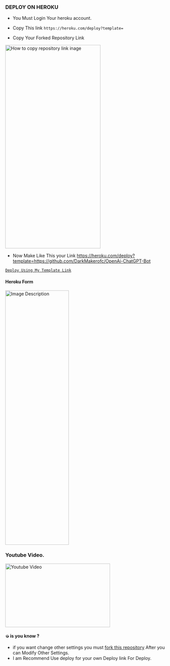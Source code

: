 ### DEPLOY ON HEROKU  

* You Must Login Your heroku account.
  
* Copy This link `https://heroku.com/deploy?template=`
* Copy Your Forked Repository Link


<img src="https://telegra.ph/file/9691413c184693618232c.jpg" alt="How to copy repository link inage" width="300" height="640">

* Now Make Like This your Link
  https://heroku.com/deploy?template=https://github.com/DarkMakerofc/OpenAi-ChatGPT-Bot


[`Deploy Using My Template Link`](https://heroku.com/deploy?template=https://github.com/DarkMakerofc/OpenAi-ChatGPT-Bot)

#### Heroku Form

<img src="https://telegra.ph/file/f7f9e3f75c1f376381f27.jpg" alt="Image Description" width="200" height="800">


### Youtube Video.
<a href="https://youtu.be/fnWVw4wmjmw">
  <img src="https://telegra.ph/file/2a4d1647208b43ed4a4d3.jpg" alt="Youtube Video" width="330" height="200">
</a>


#### ➭ is you know ?
* if you want change other settings you must [fork this repository](https://github.com/DarkMakerofc/OpenAi-ChatGPT-Bot/frok) After you can Modify Other Settings.
* I am Recommend Use deploy for your own Deploy link For Deploy.
   